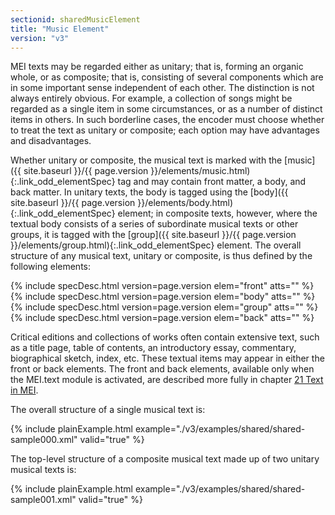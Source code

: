 ```yaml
---
sectionid: sharedMusicElement
title: "Music Element"
version: "v3"
---
```




MEI texts may be regarded either as unitary; that is, forming an organic whole, or
as
composite; that is, consisting of several components which are in some important sense
independent of each other. The distinction is not always entirely obvious. For example,
a
collection of songs might be regarded as a single item in some circumstances, or as
a number
of distinct items in others. In such borderline cases, the encoder must choose whether
to
treat the text as unitary or composite; each option may have advantages and
disadvantages.

Whether unitary or composite, the musical text is marked with the [music]({{ site.baseurl }}/{{ page.version }}/elements/music.html){:.link_odd_elementSpec} tag and may contain front matter, a body, and back matter. In unitary texts,
the body is tagged using the [body]({{ site.baseurl }}/{{ page.version }}/elements/body.html){:.link_odd_elementSpec} element; in composite texts,
however, where the textual body consists of a series of subordinate musical texts
or other
groups, it is tagged with the [group]({{ site.baseurl }}/{{ page.version }}/elements/group.html){:.link_odd_elementSpec} element. The overall structure of
any musical text, unitary or composite, is thus defined by the following elements:



{% include specDesc.html version=page.version elem="front" atts="" %}
{% include specDesc.html version=page.version elem="body" atts="" %}
{% include specDesc.html version=page.version elem="group" atts="" %}
{% include specDesc.html version=page.version elem="back" atts="" %}



Critical editions and collections of works often contain extensive text, such as a
title
page, table of contents, an introductory essay, commentary, biographical sketch, index,
etc.
These textual items may appear in either the front or back elements. The front and
back
elements, available only when the MEI.text module is activated, are described more
fully in
chapter <a class="link_ptr" title="Text in MEI" href="{{ site.baseurl }}/{{ page.version }}/guidelines/text.html">21 Text in MEI</a>.

The overall structure of a single musical text is:

{% include plainExample.html example="./v3/examples/shared/shared-sample000.xml" valid="true" %}

The top-level structure of a composite musical text made up of two unitary musical
texts
is:

{% include plainExample.html example="./v3/examples/shared/shared-sample001.xml" valid="true" %}





